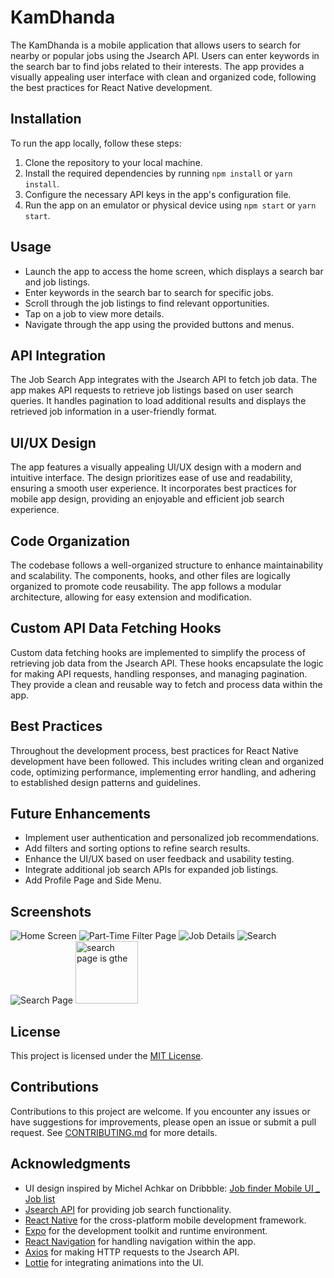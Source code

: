 # KamDhanda

The KamDhanda is a mobile application that allows users to search for nearby or popular jobs using the Jsearch API. Users can enter keywords in the search bar to find jobs related to their interests. The app provides a visually appealing user interface with clean and organized code, following the best practices for React Native development.

## Installation

To run the app locally, follow these steps:

1. Clone the repository to your local machine.
2. Install the required dependencies by running `npm install` or `yarn install`.
3. Configure the necessary API keys in the app's configuration file.
4. Run the app on an emulator or physical device using `npm start` or `yarn start`.

## Usage

- Launch the app to access the home screen, which displays a search bar and job listings.
- Enter keywords in the search bar to search for specific jobs.
- Scroll through the job listings to find relevant opportunities.
- Tap on a job to view more details.
- Navigate through the app using the provided buttons and menus.

## API Integration

The Job Search App integrates with the Jsearch API to fetch job data. The app makes API requests to retrieve job listings based on user search queries. It handles pagination to load additional results and displays the retrieved job information in a user-friendly format.

## UI/UX Design

The app features a visually appealing UI/UX design with a modern and intuitive interface. The design prioritizes ease of use and readability, ensuring a smooth user experience. It incorporates best practices for mobile app design, providing an enjoyable and efficient job search experience.

## Code Organization

The codebase follows a well-organized structure to enhance maintainability and scalability. The components, hooks, and other files are logically organized to promote code reusability. The app follows a modular architecture, allowing for easy extension and modification.

## Custom API Data Fetching Hooks

Custom data fetching hooks are implemented to simplify the process of retrieving job data from the Jsearch API. These hooks encapsulate the logic for making API requests, handling responses, and managing pagination. They provide a clean and reusable way to fetch and process data within the app.

## Best Practices

Throughout the development process, best practices for React Native development have been followed. This includes writing clean and organized code, optimizing performance, implementing error handling, and adhering to established design patterns and guidelines.

## Future Enhancements

- Implement user authentication and personalized job recommendations.
- Add filters and sorting options to refine search results.
- Enhance the UI/UX based on user feedback and usability testing.
- Integrate additional job search APIs for expanded job listings.
- Add Profile Page and Side Menu.

## Screenshots

![Home Screen](https://github.com/tripti033/Job_search_app/assets/107789391/3fbdb3af-8f76-4b6e-82f2-3501587c9c85)
![Part-Time Filter Page](https://github.com/tripti033/Job_search_app/assets/107789391/01a01f7a-530e-453b-a061-c825fe122ae3)
![Job Details](https://github.com/tripti033/Job_search_app/assets/107789391/257b1325-681b-405f-a8f5-1d34f8c609b1)
![Search](https://github.com/tripti033/Job_search_app/assets/107789391/78d9e08f-b5ef-4614-a417-3f6c5cebd100)
![Search Page](https://github.com/tripti033/Job_search_app/assets/107789391/4e6924b3-907c-4ad1-9b93-f5fcb995c0e0)
<img src="[/path/to/image.png](https://github.com/tripti033/Job_search_app/assets/107789391/4e6924b3-907c-4ad1-9b93-f5fcb995c0e0)" alt="search page is gthe" width="100" height="100">


## License

This project is licensed under the [MIT License](LICENSE).

## Contributions

Contributions to this project are welcome. If you encounter any issues or have suggestions for improvements, please open an issue or submit a pull request. See [CONTRIBUTING.md](CONTRIBUTING.md) for more details.

## Acknowledgments
- UI design inspired by  Michel Achkar on Dribbble: [Job finder Mobile UI _ Job list]([link-to-design](https://dribbble.com/shots/11867493-Job-finder-Mobile-UI-Job-list))
- [Jsearch API](https://jsearch.io/) for providing job search functionality.
- [React Native](https://reactnative.dev/) for the cross-platform mobile development framework.
- [Expo](https://expo.io/) for the development toolkit and runtime environment.
- [React Navigation](https://reactnavigation.org/) for handling navigation within the app.
- [Axios](https://axios-http.com/) for making HTTP requests to the Jsearch API.
- [Lottie](https://airbnb.io/lottie/#/) for integrating animations into the UI.
